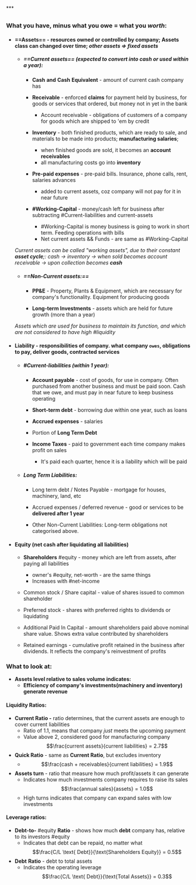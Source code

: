 ***
### What you have, minus what you owe = what you *worth*:

- #### ==Assets== - resources owned or controlled by company; Assets class can changed over time; *other assets => fixed assets* 

	- ##### ==Current assets== (expected to convert into cash or used within a year):
		- **Cash** **and** **Cash** **Equivalent** - amount of current cash company has
		
		- **Receivable** - enforced **claims** for payment held by business, for goods or services that ordered, but money not in yet in the bank 
			 - Account receivable - obligations of customers of a company for goods which are shipped to 'em by credit 

		- **Inventory** - both finished products, which are ready to sale, and materials to be made into products; **manufacturing salaries**;
			- when finished goods are sold, it becomes an **account receivables**
			- all manufacturing costs go into **inventory**
		
		- **Pre-paid expenses** - pre-paid bills. Insurance, phone calls, rent, salaries advances   
			- added to current assets, coz company will not pay for it in near future   
		
		- **#Working-Capital** - money/cash left for business after subtracting  #Current-liabilities and current-assets 
			- #Working-Capital is money business is going to work in short term. Feeding operations with bills
			- Net current assets && Funds - are same as #Working-Capital 


	*Current assets can be called "working assets", due to their constant **asset cycle**;: 
		cash -> inventory -> when sold becomes account receivable -> upon collection becomes **cash***

	- ##### ==Non-Current assets:==
		
		- **PP&E** - Property, Plants & Equipment, which are necessary for company's functionality. Equipment for producing goods 
		
		- **Long-term Investments** - assets which are held for future growth (more than a year)


	 *Assets which are used for business to maintain its function, and which are not considered to have high #liquidity*

- #### Liability - responsibilities of company. what company `owes`, obligations to pay, deliver goods, contracted services  
	
	- ##### #Current-liabilities (within 1 year):
		- **Account payable** - cost of goods, for use in company. Often purchased from another business and must be paid soon. Cash that we owe, and must pay in near future to keep business operating
		
		- **Short-term debt** - borrowing due within one year, such as loans   
		
		- **Accrued expenses** -  salaries
		
		- Portion of **Long Term Debt**
		
		- **Income Taxes** - paid to government each time company makes profit on sales
			- It's paid each quarter, hence  it is a liability which will be paid
	
	- ##### Long Term Liabilities:
		- Long term debt / Notes Payable - mortgage for houses, machinery, land, etc 
		
		- Accrued expenses / deferred revenue - good or services to be **delivered after 1 year**
		
		- Other Non-Current Liabilities: Long-term obligations not categorised above.

- #### Equity (net cash after liquidating all liabilities)
	- **Shareholders** #equity - money which are left from assets, after paying all liabilities
		- owner's #equity, net-worth - are the same things   
		- Increases with #net-income 
	
	- Common stock / Share capital - value of shares issued to common shareholder 
	
	- Preferred stock - shares with preferred rights to dividends or liquidating 
	
	- Additional Paid In Capital - amount shareholders paid above nominal share value. Shows extra value contributed by shareholders 
	
	- Retained earnings - cumulative profit retained in the business after dividends. It reflects the company's reinvestment of profits


### What to look at:
- **Assets level relative to sales volume indicates:**
	- **Efficiency of company's investments(machinery and inventory) generate revenue** 


#### Liquidity Ratios:
- **Current Ratio -** ratio determines, that the current assets are enough to cover current liabilities
	- Ratio of 1.1, means that company *just* meets the upcoming payment  
	- Value above 2, considered good for manufacturing company $$\frac{current assets}{current liabilities} = 2.7$$
- **Quick Ratio** - same as **Current Ratio**, but excludes inventory
	- $$\frac{cash + receivables}{current liabilities} = 1.9$$
- **Assets turn** - ratio that measure how much profit/assets it can generate
	- Indicates how much investments company requires to raise its sales$$\frac{annual sales}{assets} = 1.0$$
	- High turns indicates that company can expand sales with low investments


#### Leverage ratios:
- **Debt-to-** #equity  **Ratio** - shows how much **debt** company has, relative to its investors #equity 
	- Indicates that debt can be repaid, no matter what $$\frac{C/L \text{ Debt}}{\text{Shareholders Equity}} = 0.5$$
- **Debt** **Ratio** - debt to total assets  
	- Indicates the operating leverage$$\frac{C/L \text{ Debt}}{\text{Total Assets}} = 0.3$$